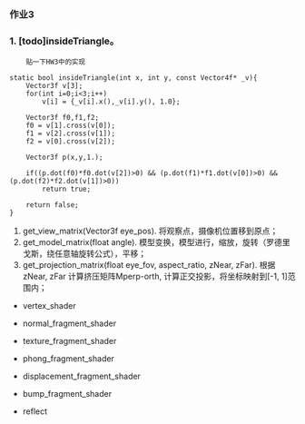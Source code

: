 ### 作业3

### 1. [todo]insideTriangle。
```
    贴一下HW3中的实现

static bool insideTriangle(int x, int y, const Vector4f* _v){
    Vector3f v[3];
    for(int i=0;i<3;i++)
        v[i] = {_v[i].x(),_v[i].y(), 1.0};
    
    Vector3f f0,f1,f2;
    f0 = v[1].cross(v[0]);
    f1 = v[2].cross(v[1]);
    f2 = v[0].cross(v[2]);
    
    Vector3f p(x,y,1.);
    
    if((p.dot(f0)*f0.dot(v[2])>0) && (p.dot(f1)*f1.dot(v[0])>0) && (p.dot(f2)*f2.dot(v[1])>0))
        return true;
    
    return false;
}

```

1. get_view_matrix(Vector3f eye_pos). 将观察点，摄像机位置移到原点；
2. get_model_matrix(float angle). 模型变换，模型进行，缩放，旋转（罗德里戈斯，绕任意轴旋转公式），平移；
3. get_projection_matrix(float eye_fov, aspect_ratio, zNear, zFar). 根据zNear, zFar 计算挤压矩阵Mperp-orth, 计算正交投影，将坐标映射到[-1, 1]范围内；

- vertex_shader

- normal_fragment_shader

- texture_fragment_shader

- phong_fragment_shader

- displacement_fragment_shader

- bump_fragment_shader


- reflect


